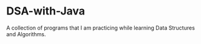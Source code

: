 # DSA-with-Java
A collection of programs that I am practicing while learning Data Structures and Algorithms.
